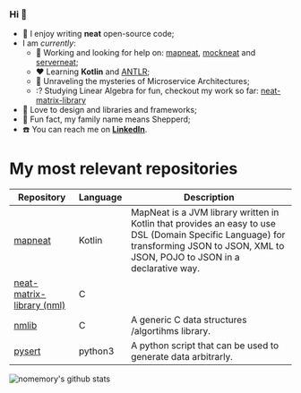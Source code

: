 ### Hi  👋

- 🐝 I enjoy writing **neat** open-source code;
- I am _currently_:
  - 🔭 Working and looking for help on: [mapneat](https://github.com/nomemory/mapneat), [mockneat](https://github.com/nomemory/mockneat) and [serverneat](https://github.com/nomemory/serverneat);
  - :hearts: Learning **Kotlin** and [ANTLR](https://www.antlr.org/);
  - :satellite: Unraveling the mysteries of Microservice Architectures;
  - :? Studying Linear Algebra for fun, checkout my work so far: [neat-matrix-library](https://github.com/nomemory/neat-matrix-library)
- :flashlight: Love to design and libraries and frameworks;
- :sheep: Fun fact, my family name means Shepperd;
- ☎️ You can reach me on **[LinkedIn](https://www.linkedin.com/in/andrei-n-ciobanu-50708611/)**.

# My most relevant repositories

| Repository | Language | Description |
| ---------- | -------- | ----------- |
| [mapneat](https://github.com/nomemory/mapneat) | Kotlin | MapNeat is a JVM library written in Kotlin that provides an easy to use DSL (Domain Specific Language) for transforming JSON to JSON, XML to JSON, POJO to JSON in a declarative way. |
| [neat-matrix-library (nml)](https://github.com/nomemory/neat-matrix-library) | C | |nml is a "simple" matrix/numerical analysis library written in pure C. The scope of the library is to highlight various algorithm implementations related to matrices. |
| [nmlib](https://github.com/nomemory/nmlib) | C | A generic C data structures /algortihms library. | 
| [pysert](https://github.com/nomemory/pysert) | python3 | A python script that can be used to generate data arbitrarly. |

![nomemory's github stats](https://github-readme-stats.vercel.app/api?username=nomemory&show_icons=true&hide_border=true)

